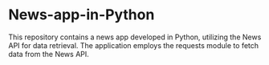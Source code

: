 # News-app-in-Python
 This repository contains a news app developed in Python, utilizing the News API for data retrieval. The application employs the requests module to fetch data from the News API.
